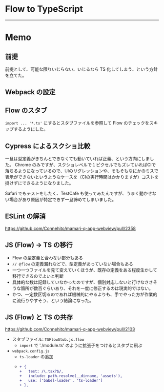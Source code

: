 # Flow to TypeScript


---

# Memo

## 前提

前提として、可能な限りいじらない、いじるなら TS 化してしまう、という方針を立てた。

## Webpack の設定

## Flow のスタブ

`import ... '*.ts'` にするとスタブファイルを参照して Flow のチェックをスキップするようにした。

## Cypress によるスクショ比較

一旦は型定義がきちんとできなくても動いていれば正義、という方向にしました。
Chrome のみですが、スクショレベルで１ピクセルでもズレていればCIで落ちるようになっているので、UIのリグレッションや、そもそもなにかのミスで表示ができないというようなケースを（CIの実行時間はかかりますが）コストを掛けずにできるようになりました。

Safari でもテストをしたく、TestCafe も使ってみたんですが、うまく動かせない場合があり原因が特定できず一旦諦めてしまいました。

## ESLint の解消

https://github.com/Connehito/mamari-q-app-webview/pull/2358

## JS (Flow) → TS の移行

- Flow の型定義と合わない部分もある
- `// @flow` の定義漏れなどで、型定義があっていない場合もある
- 一つ一つファイルを見て変えていくほうが、既存の定義をある程度生かして移行できるのでよいと判断
- 具体的な数は記録していなかったのですが、個別対応しないと行けなささそうな箇所が数百ぐらいあり、それを一度に修正するのは現実的ではない。
- かつ、一定数区切るのであれば機械的にやるよりも、手でやった方が作業的に流行りやすそう、という結論になった。

## JS (Flow) と TS の共存

https://github.com/Connehito/mamari-q-app-webview/pull/2103

- スタブファイル: `TSFlowStub.js.flow`
    - `import` で './module.ts' のように拡張子をつけるとスタブに飛ぶ
- `webpack.config.js`
    - `ts-loader` の追加
    - ```diff
      + {
      +   test: /\.tsx?$/,
      +   include: path.resolve(__dirname, 'assets'),
      +   use: ['babel-loader', 'ts-loader']
      + },
      ```
